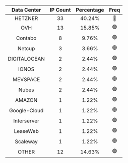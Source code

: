 | Data Center | IP Count | Percentage | Freq |
|:------------:|:--------:|:-----------:|:-----:|
| HETZNER | 33 | 40.24% | 🔴 |
| OVH | 13 | 15.85% | 🟢 |
| Contabo | 8 | 9.76% | 🟢 |
| Netcup | 3 | 3.66% | 🟢 |
| DIGITALOCEAN | 2 | 2.44% | 🟢 |
| IONOS | 2 | 2.44% | 🟢 |
| MEVSPACE | 2 | 2.44% | 🟢 |
| Nubes | 2 | 2.44% | 🟢 |
| AMAZON | 1 | 1.22% | 🟢 |
| Google-Cloud | 1 | 1.22% | 🟢 |
| Interserver | 1 | 1.22% | 🟢 |
| LeaseWeb | 1 | 1.22% | 🟢 |
| Scaleway | 1 | 1.22% | 🟢 |
| OTHER | 12 | 14.63% | 🟢 |
